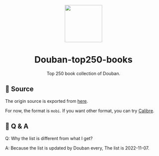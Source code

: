 <p align="center">
  <img src="https://user-images.githubusercontent.com/11868477/201109266-1ad23c3d-8192-4c6d-9a4e-e30492131460.png" height="120">
</p>

<h1 align="center">
  Douban-top250-books
</h1>
<p align="center">
  Top 250 book collection of Douban.
<p>


## 📕 Source

The origin source is exported from [here](https://book.douban.com/top250).

For now, the format is `mobi`. If you want other format, you can try [Calibre](https://calibre-ebook.com/).

## 💬 Q & A

Q: Why the list is different from what I get?

A: Because the list is updated by Douban every, The list is 2022-11-07.
